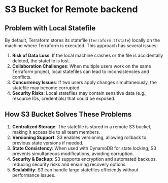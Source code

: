 # S3 Bucket for Remote backend

## **Problem with Local Statefile**
By default, Terraform stores its statefile (`terraform.tfstate`) locally on the machine where Terraform is executed. This approach has several issues:
1. **Risk of Data Loss**: If the local machine crashes or the file is accidentally deleted, the statefile is lost.
2. **Collaboration Challenges**: When multiple users work on the same Terraform project, local statefiles can lead to inconsistencies and conflicts.
3. **Concurrency Issues**: If two users apply changes simultaneously, the statefile may become corrupted.
4. **Security Risks**: Local statefiles may contain sensitive data (e.g., resource IDs, credentials) that could be exposed.

## **How S3 Bucket Solves These Problems**
1. **Centralized Storage**: The statefile is stored in a remote S3 bucket, making it accessible to all team members.
2. **Versioning Support**: S3 enables versioning, allowing rollback to previous state versions if needed.
3. **State Consistency**: When used with DynamoDB for state locking, S3 prevents simultaneous modifications, avoiding corruption.
4. **Security & Backup**: S3 supports encryption and automated backups, reducing security risks and ensuring recovery options.
5. **Scalability**: S3 can handle large statefiles efficiently without performance issues.